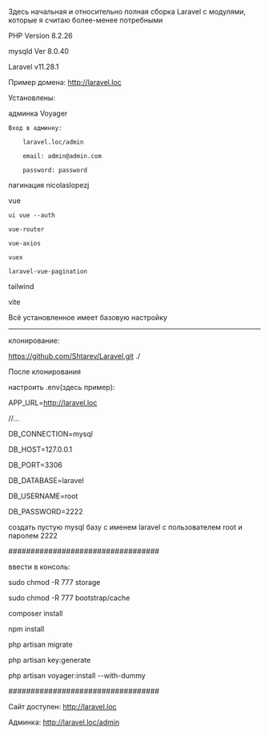 Здесь начальная и относительно полная сборка Laravel с модулями, которые я считаю более-менее потребными


PHP Version 8.2.26

mysqld  Ver 8.0.40

Laravel v11.28.1

Пример домена: http://laravel.loc


Установлены:

админка Voyager

    Вход в админку:
    
        laravel.loc/admin
        
        email: admin@admin.com
        
        password: password
        

пагинация nicolaslopezj

vue

    ui vue --auth
    
    vue-router
    
    vue-axios
    
    vuex
    
    laravel-vue-pagination
    

tailwind

vite

Всё установленное имеет базовую настройку

------------------
клонирование:

https://github.com/Shtarev/Laravel.git ./

После клонирования

настроить .env(здесь пример):

APP_URL=http://laravel.loc

//...

DB_CONNECTION=mysql

DB_HOST=127.0.0.1

DB_PORT=3306

DB_DATABASE=laravel

DB_USERNAME=root

DB_PASSWORD=2222


сoздать пустую mysql базу с именем laravel с пользователем root и паролем 2222

##################################

ввести в консоль:

sudo chmod -R 777 storage

sudo chmod -R 777 bootstrap/cache

composer install

npm install

php artisan migrate

php artisan key:generate

php artisan voyager:install --with-dummy

##################################

Сайт доступен: http://laravel.loc

Админка: http://laravel.loc/admin
